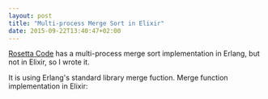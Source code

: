 ```yaml
---
layout: post
title: "Multi-process Merge Sort in Elixir"
date: 2015-09-22T13:40:47+02:00
---
```


[Rosetta Code](http://rosettacode.org) has a multi-process merge sort implementation in Erlang, but not in Elixir, so I wrote it.

<script src="https://gist.github.com/mhib/e848295263f47f5701d6.js"></script>
It is using Erlang's standard library merge fuction.
Merge function implementation in Elixir:
<script src="https://gist.github.com/mhib/8b97dd60b0035a650dd1.js"></script>

